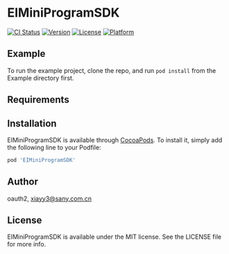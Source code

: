 # EIMiniProgramSDK

[![CI Status](https://img.shields.io/travis/oauth2/EIMiniProgramSDK.svg?style=flat)](https://travis-ci.org/oauth2/EIMiniProgramSDK)
[![Version](https://img.shields.io/cocoapods/v/EIMiniProgramSDK.svg?style=flat)](https://cocoapods.org/pods/EIMiniProgramSDK)
[![License](https://img.shields.io/cocoapods/l/EIMiniProgramSDK.svg?style=flat)](https://cocoapods.org/pods/EIMiniProgramSDK)
[![Platform](https://img.shields.io/cocoapods/p/EIMiniProgramSDK.svg?style=flat)](https://cocoapods.org/pods/EIMiniProgramSDK)

## Example

To run the example project, clone the repo, and run `pod install` from the Example directory first.

## Requirements

## Installation

EIMiniProgramSDK is available through [CocoaPods](https://cocoapods.org). To install
it, simply add the following line to your Podfile:

```ruby
pod 'EIMiniProgramSDK'
```

## Author

oauth2, xiayy3@sany.com.cn

## License

EIMiniProgramSDK is available under the MIT license. See the LICENSE file for more info.
